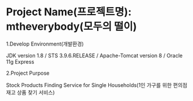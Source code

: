 # Project Name(프로젝트명): mtheverybody(모두의 떨이)

1.Develop Environment(개발환경)

JDK version 1.8 /
STS 3.9.6.RELEASE /
Apache-Tomcat version 8 /
Oracle 11g Express

2.Project Purpose

Stock Products Finding Service for Single Households(1인 가구를 위한 편의점 재고 상품 찾기 서비스)
